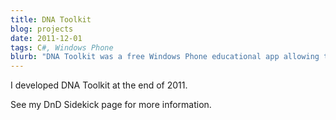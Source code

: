```yaml
---
title: DNA Toolkit
blog: projects
date: 2011-12-01
tags: C#, Windows Phone
blurb: "DNA Toolkit was a free Windows Phone educational app allowing the user to enter nucleobase (ACGT) sequences and having the names of the entered sequences be displayed."
---
```

I developed DNA Toolkit at the end of 2011.

See my DnD Sidekick page for more information.
